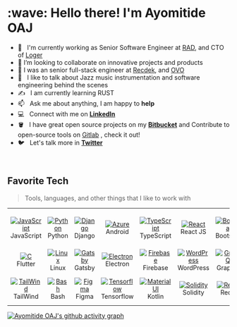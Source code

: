 

<!--
**AYOMITIDE-OAJ/ayomitide-oaj** is a ✨ _special_ ✨ repository because its `README.md` (this file) appears on your GitHub profile.

Here are some ideas to get you started:

- 🔭 I’m currently working on ...
- 🌱 I’m currently learning ...
- 👯 I’m looking to collaborate on ...
- 🤔 I’m looking for help with ...
- 💬 Ask me about ...
- 📫 How to reach me: ...
- 😄 Pronouns: ...
- ⚡ Fun fact: ...
-->

<h1 align="left" id="ayomitideoaj-title">:wave: Hello there! I'm Ayomitide OAJ </h1>


- :office: &nbsp; I'm currently working as Senior Software Engineer at [RAD](https://www.wearerad.co.uk), and CTO of [Loger](https://loger.africa)
- 👯 I’m looking to collaborate on innovative projects and products
- 🔭 I was an senior full-stack engineer at [Recdek](https://www.recdek.com), and [OVO](https://www.ovoenergy.com)  
- :speech_balloon: &nbsp; I like to talk about Jazz music instrumentation and software engineering behind the scenes
- :writing_hand: &nbsp; I am currently learning RUST
- :mailbox: &nbsp; Ask me about anything, I am happy to **help**
- :computer: &nbsp; Connect with me on **[LinkedIn]**
- :bucket: &nbsp; I have great open source projects on my **[Bitbucket]** and Contribute to open-source tools on [Gitlab](https://gitlab.com) , check it out! 
- :bird: &nbsp; Let's talk more in **[Twitter]**

<br>

<h2 align="left" id="ayomitideoaj-tech"> Favorite Tech </h2>

> Tools, languages, and other things that I like to work with

<table align="center">
  <tr>
    <td align="center" width="96">
      <a href="#ayomitideoaj-tech">
        <img src="https://upload.wikimedia.org/wikipedia/commons/thumb/9/99/Unofficial_JavaScript_logo_2.svg/1024px-Unofficial_JavaScript_logo_2.svg.png" width="48" height="48" alt="JavaScript" />
      </a>
      <br>JavaScript
    </td>
    <td align="center" width="96">
      <a href="#ayomitideoaj-tech">
        <img src="https://upload.wikimedia.org/wikipedia/commons/thumb/c/c3/Python-logo-notext.svg/1200px-Python-logo-notext.svg.png" width="48" height="48" alt="Python" />
      </a>
      <br>Python
    </td>
    <td align="center" width="96">
      <a href="#ayomitideoaj-tech">
        <img src="https://cdn.worldvectorlogo.com/logos/django.svg" width="48" height="48" alt="Django" />
      </a>
      <br>Django
    </td>
    <td align="center" width="96">
      <a href="#ayomitideoaj-tech">
        <img src="https://www.clipartmax.com/png/full/21-219015_abou…that-your-phone-have-so-android-official-logo.png" width="48" height="48" alt="Azure" />
      </a>
      <br>Android
    </td>
    <td align="center" width="96">
      <a href="#ayomitideoaj-tech">
        <img src="https://upload.wikimedia.org/wikipedia/commons/thumb/4/4c/Typescript_logo_2020.svg/1200px-Typescript_logo_2020.svg.png" width="48" height="48" alt="TypeScript" />
      </a>
      <br>TypeScript
    </td>
    <td align="center" width="96">
      <a href="#ayomitideoaj-tech">
        <img src="https://brandlogos.net/wp-content/uploads/2020/09/react-logo.png" width="48" height="48" alt="React" />
      </a>
      <br>React JS
    </td>
    <td align="center" width="96">
      <a href="#ayomitideoaj-tech">
        <img src="https://cdn.worldvectorlogo.com/logos/bootstrap-4.svg" width="48" height="48" alt="Bootstrap" />
      </a>
      <br>Bootstrap
    </td>
    <td align="center" width="96">
      <a href="#ayomitideoaj-tech">
        <img src="https://raw.githubusercontent.com/github/explore/80688e429a7d4ef2fca1e82350fe8e3517d3494d/topics/nodejs/nodejs.png" width="48" height="48" alt="Node JS" />
      </a>
      <br>Node JS
    </td>
     <td align="center" width="96"> 
      <a href="#ayomitideoaj-tech" >
        <img src="https://i.ibb.co/QXHcMvM/58481021cef1014c0b5e494b.png" width="48" height="48" alt="Mongo DB" />
      </a>
      <br>MongoDB
    </td>
  </tr>
  
  <tr>
    <td align="center" width="96"> 
      <a href="#ayomitideoaj-tech" >
        <img src="https://img.icons8.com/color/344/flutter.png" width="48" height="48" alt="C" />
      </a>
      <br>Flutter
    </td>
    <td align="center" width="96">
      <a href="#ayomitideoaj-tech" >
        <img src="https://camo.githubusercontent.com/d7574156c7a1844d3c2907bae0e76254cca759290c08e08a6ef2bd7543c8c0ca/68747470733a2f2f692e6962622e636f2f737331374b47302f63376238313133323437666563643833626439623565643562643366333464352d72656d6f766562672d707265766965772e706e67" width="48" height="48" alt="Linux" />
      </a>
      <br>Linux
    </td>
    <td align="center"  width="96">
      <a href="#ayomitideoaj-tech">
        <img src="https://static.cdnlogo.com/logos/g/42/gatsby.svg" width="48" height="48" alt="Gatsby" />
      </a>
      <br>Gatsby
    </td>
    <td align="center"  width="96">
      <a href="#ayomitideoaj-tech">
        <img src="https://upload.wikimedia.org/wikipedia/commons/thumb/9/91/Electron_Software_Framework_Logo.svg/1024px-Electron_Software_Framework_Logo.svg.png" width="48" height="48" alt="Electron" />
      </a>
      <br>Electron
    </td>
    <td align="center" width="96">
      <a href="#ayomitideoaj-tech">
        <img src="https://4.bp.blogspot.com/-rtNRVM3aIvI/XJX_U07Z-II/AAAAAAAAJXY/YpdOo490FTgdKOxM4qDG-2-EzcNFAWkKACK4BGAYYCw/s1600/logo%2Bfirebase%2Bicon.png" width="48" height="48" alt="Firebase" />
      </a>
      <br>Firebase
    </td>
    <td align="center"  width="96">
      <a href="#ayomitideoaj-tech">
        <img src="https://upload.wikimedia.org/wikipedia/commons/thumb/9/98/WordPress_blue_logo.svg/480px-WordPress_blue_logo.svg.png" width="48" height="48" alt="WordPress" />
      </a>
      <br>WordPress
    </td>
    <td align="center" width="96">
      <a href="#ayomitideoaj-tech" >
        <img src="https://upload.wikimedia.org/wikipedia/commons/thumb/1/17/GraphQL_Logo.svg/2048px-GraphQL_Logo.svg.png" width="48" height="48" alt="GraphQL" />
      </a>
      <br>GraphQL
    </td>
    <td align="center" width="96">
      <a href="#ayomitideoaj-tech" >
        <img src="https://upload.wikimedia.org/wikipedia/commons/thumb/3/3f/Git_icon.svg/1200px-Git_icon.svg.png" width="48" height="48" alt="Git" />
      </a>
      <br>Git
    </td>
    <td align="center" width="96">
      <a href="#ayomitideoaj-tech" >
        <img src="https://i.ibb.co/LzmYpDX/146-1466902-php-logo-png-transparent-php-logo-png-png-removebg-preview.png" width="48" height="48" alt="PHP" />
      </a>
      <br>PHP
    </td>
  </tr>
   <tr>
    <td align="center" width="96">
      <a href="#ayomitideoaj-tech">
        <img src="https://upload.wikimedia.org/wikipedia/commons/thumb/d/d5/Tailwind_CSS_Logo.svg/2048px-Tailwind_CSS_Logo.svg.png" width="48" height="48" alt="TailWind" />
      </a>
      <br>TailWind
    </td>
    <td align="center" width="96">
      <a href="#ayomitideoaj-tech">
        <img src="https://bashlogo.com/img/symbol/png/full_colored_dark.png" width="48" height="48" alt="Bash" />
      </a>
      <br>Bash
    </td>
    <td align="center" width="96">
      <a href="#ayomitideoaj-tech">
        <img src="https://upload.wikimedia.org/wikipedia/commons/3/33/Figma-logo.svg" width="45" height="45" alt="Figma" />
      </a>
      <br>Figma
    </td>
    <td align="center" width="96">
      <a href="#ayomitideoaj-tech">
        <img src="https://upload.wikimedia.org/wikipedia/commons/thumb/2/2d/Tensorflow_logo.svg/1200px-Tensorflow_logo.svg.png" width="48" height="48" alt="Tensorflow" />
      </a>
      <br>Tensorflow
    </td>
    <td align="center" width="96">
      <a href="#ayomitideoaj-tech">
        <img src="https://www.logo.wine/a/logo/Kotlin_(programming_language)/Kotlin_(programming_language)-Logo.wine.svg" width="48" height="48" alt="Material UI" />
      </a>
      <br>Kotlin
    </td>
    <td align="center" width="96">
      <a href="#ayomitideoaj-tech">
        <img src="https://cdn.icon-icons.com/icons2/2107/PNG/512/file_type_solidity_icon_130156.png" width="48" height="48" alt="Solidity" />
      </a>
      <br>Solidity
    </td>
     <td align="center" width="96"> 
      <a href="#ayomitideoaj-tech" >
        <img src="https://cdn.worldvectorlogo.com/logos/redux.svg" width="48" height="48" alt="Redux" />
      </a>
      <br>Redux
    </td>
          <td align="center" width="96"> 
      <a href="#ayomitideoaj-tech" >
        <img src="https://raw.githubusercontent.com/samfromaway/samfromaway/master/.github/images/nextjs.png" width="48" height="48" alt="Next JS" />
      </a>
      <br>Next JS
    </td>
             <td align="center" width="96"> 
      <a href="#ayomitideoaj-tech" >
        <img src="https://brandeps.com/logo-download/G/Google-Cloud-logo-vector-01.svg" width="48" height="48" alt="Google Cloud" />
      </a>
      <br>G Cloud
    </td>
  </tr>
    
</table>
  
[linkedin]: https://www.linkedin.com/in/ayomitide-oaj-ba542b167/ "LinkedIn"
[twitter]: https://twitter.com/azionspecie "Twitter"
[Bitbucket]: https://bitbucket.org/Ayomitide-OAJ/ "Bitbucket"
[Solidity]: https://soliditylang.org/ "Solidity"
[Yodo1Games]: https://www.yodo1.com/ "Yodo1"


[![Ayomitide OAJ's github activity graph](https://activity-graph.herokuapp.com/graph?username=ayomitide-oaj&theme=react-dark)](https://github.com/ayomitide-oaj)

